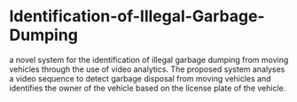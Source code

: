# Identification-of-Illegal-Garbage-Dumping
a novel system for the identification of illegal garbage dumping from moving vehicles through the use of video analytics. The proposed system analyses a video sequence to detect garbage disposal from moving vehicles and identifies the owner of the vehicle based on the license plate of the vehicle. 
